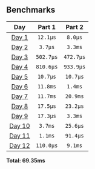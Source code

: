 <!--- benchmarking table --->
## Benchmarks

| Day | Part 1 | Part 2 |
| :---: | :---: | :---:  |
| [Day 1](./src/bin/01.rs) | `12.1µs` | `8.0µs` |
| [Day 2](./src/bin/02.rs) | `3.7µs` | `3.3ms` |
| [Day 3](./src/bin/03.rs) | `502.7µs` | `472.7µs` |
| [Day 4](./src/bin/04.rs) | `810.6µs` | `933.9µs` |
| [Day 5](./src/bin/05.rs) | `10.7µs` | `10.7µs` |
| [Day 6](./src/bin/06.rs) | `11.8ms` | `1.4ms` |
| [Day 7](./src/bin/07.rs) | `11.7ms` | `20.9ms` |
| [Day 8](./src/bin/08.rs) | `17.5µs` | `23.2µs` |
| [Day 9](./src/bin/09.rs) | `17.3µs` | `3.3ms` |
| [Day 10](./src/bin/10.rs) | `3.7ms` | `25.6µs` |
| [Day 11](./src/bin/11.rs) | `1.1ms` | `91.4µs` |
| [Day 12](./src/bin/12.rs) | `110.0µs` | `9.1ms` |

**Total: 69.35ms**
<!--- benchmarking table --->
